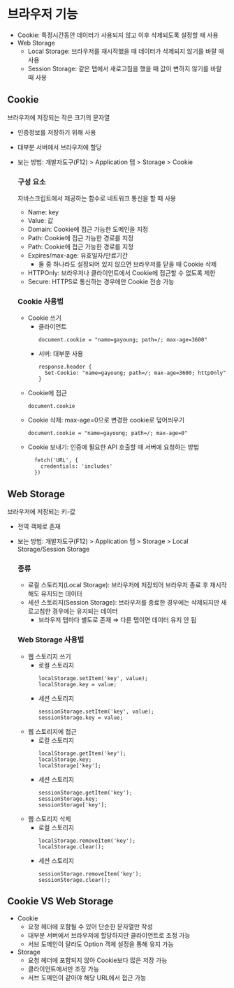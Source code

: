 # 브라우저 기능

- Cookie: 특정시간동안 데이터가 사용되지 않고 이후 삭제되도록 설정할 때 사용
- Web Storage
  - Local Storage: 브라우저를 재시작했을 때 데이터가 삭제되지 않기를 바랄 때 사용
  - Session Storage: 같은 탭에서 새로고침을 했을 때 값이 변하지 않기를 바랄 때 사용

## Cookie

브라우저에 저장되는 작은 크기의 문자열

- 인증정보를 저장하기 위해 사용
- 대부분 서버에서 브라우저에 할당
- 보는 방법: 개발자도구(F12) > Application 탭 > Storage > Cookie

  ### 구성 요소

  자바스크립트에서 제공하는 함수로 네트워크 통신을 할 때 사용

  - Name: key
  - Value: 값
  - Domain: Cookie에 접근 가능한 도메인을 지정
  - Path: Cookie에 접근 가능한 경로를 지정
  - Path: Cookie에 접근 가능한 경로를 지정
  - Expires/max-age: 유효일자/만료기간
    - 둘 중 하나라도 설정되어 있지 않으면 브라우저를 닫을 때 Cookie 삭제
  - HTTPOnly: 브라우저나 클라이언트에서 Cookie에 접근할 수 없도록 제한
  - Secure: HTTPS로 통신하는 경우에만 Cookie 전송 가능

  ### Cookie 사용법

  - Cookie 쓰기
    - 클라이언트
      ```
      document.cookie = "name=gayoung; path=/; max-age=3600"
      ```
    - 서버: 대부분 사용
      ```
      response.header {
        Set-Cookie: "name=gayoung; path=/; max-age=3600; httpOnly"
      }
      ```
  - Cookie에 접근
    ```
    document.cookie
    ```
  - Cookie 삭제: max-age=0으로 변경한 cookie로 덮어씌우기
    ```
    document.cookie = "name=gayoung; path=/; max-age=0"
    ```
  - Cookie 보내기: 인증에 필요한 API 호출할 때 서버에 요청하는 방법
    ```
      fetch('URL', {
        credentials: 'includes'
      })
    ```

## Web Storage

브라우저에 저장되는 키-값

- 전역 객체로 존재
- 보는 방법: 개발자도구(F12) > Application 탭 > Storage > Local Storage/Session Storage

  ### 종류

  - 로컬 스토리지(Local Storage): 브라우저에 저장되어 브라우저 종료 후 재시작해도 유지되는 데이터
  - 세션 스토리지(Session Storage): 브라우저를 종료한 경우에는 삭제되지만 새로고침한 경우에는 유지되는 데이터
    - 브라우저 탭마다 별도로 존재 ⇒ 다른 탭이면 데이터 유지 안 됨

  ### Web Storage 사용법

  - 웹 스토리지 쓰기
    - 로컬 스토리지
      ```
      localStorage.setItem('key', value);
      localStorage.key = value;
      ```
    - 세션 스토리지
      ```
      sessionStorage.setItem('key', value);
      sessionStorage.key = value;
      ```
  - 웹 스토리지에 접근
    - 로컬 스토리지
      ```
      localStorage.getItem('key');
      localStorage.key;
      localStorage['key'];
      ```
    - 세션 스토리지
      ```
      sessionStorage.getItem('key');
      sessionStorage.key;
      sessionStorage['key'];
      ```
  - 웹 스토리지 삭제
    - 로컬 스토리지
      ```
      localStorage.removeItem('key');
      localStorage.clear();
      ```
    - 세션 스토리지
      ```
      sessionStorage.removeItem('key');
      sessionStorage.clear();
      ```

## Cookie VS Web Storage

- Cookie
  - 요청 헤더에 포함될 수 있어 단순한 문자열만 작성
  - 대부분 서버에서 브라우저에 할당하지만 클라이언트로 조정 가능
  - 서브 도메인이 달라도 Option 객체 설정을 통해 유지 가능
- Storage
  - 요청 헤더에 포함되지 않아 Cookie보다 많은 저장 가능
  - 클라이언트에서만 조정 가능
  - 서브 도메인이 같아야 해당 URL에서 접근 가능

